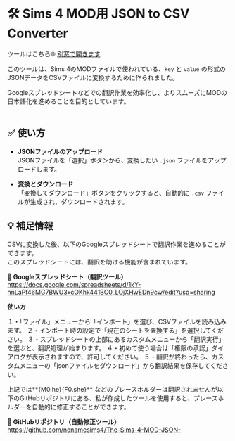 # 🛠 Sims 4 MOD用 JSON to CSV Converter

ツールはこちら🌐
<a href="https://nonamesims4.github.io/JSON-CSV-/" target="_blank">別窓で開きます</a>

このツールは、Sims 4のMODファイルで使われている、`key` と `value` の形式のJSONデータをCSVファイルに変換するために作られました。

Googleスプレッドシートなどでの翻訳作業を効率化し、よりスムーズにMODの日本語化を進めることを目的としています。<br><br>



## ✅ 使い方

- **JSONファイルのアップロード**  
  JSONファイルを「選択」ボタンから、変換したい `.json` ファイルをアップロードします。

- **変換とダウンロード**  
  「変換してダウンロード」ボタンをクリックすると、自動的に `.csv` ファイルが生成され、ダウンロードされます。



## 💡 補足情報

CSVに変換した後、以下のGoogleスプレッドシートで翻訳作業を進めることができます。  
このスプレッドシートには、翻訳を助ける機能が含まれています。

📄 **Googleスプレッドシート（翻訳ツール）**  
https://docs.google.com/spreadsheets/d/1kY-hnLaPf46MG7BWU3xcOKhk441BC0_LOjXHwEDn9cw/edit?usp=sharing

**使い方**

１・「ファイル」メニューから「インポート」を選び、CSVファイルを読み込みます。
２・インポート時の設定で「現在のシートを置換する」を選択してください。
３・スプレッドシートの上部にあるカスタムメニューから「翻訳実行」を選ぶと、翻訳処理が始まります。
４・初めて使う場合は「権限の承認」ダイアログが表示されますので、許可してください。
５・翻訳が終わったら、カスタムメニューの「jsonファイルをダウンロード」から翻訳結果を保存してください。

上記では**{M0.he}{F0.she}** などのプレースホルダーは翻訳されませんが以下のGitHubリポジトリにある、私が作成したツールを使用すると、プレースホルダーを自動的に修正することができます。

🔧 **GitHubリポジトリ（自動修正ツール）**  
https://github.com/nonamesims4/The-Sims-4-MOD-JSON-
